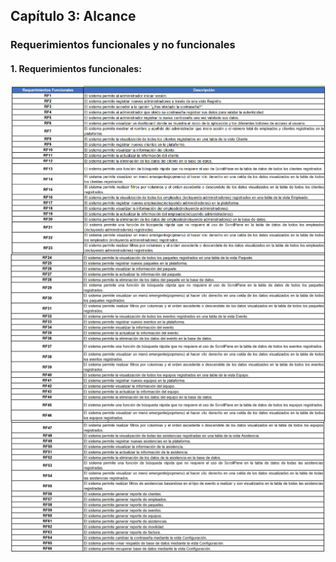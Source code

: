 ## Capítulo 3: Alcance

### Requerimientos funcionales y no funcionales

#### 1. Requerimientos funcionales:
<img align="center" src="/img_tablacontenido/requerimientos/RF-PARTE1.jpg" alt="Imagen"/>

<img align="center" src="/img_tablacontenido/requerimientos/RF-PARTE2.jpg" alt="Imagen"/>

<img align="center" src="/img_tablacontenido/requerimientos/RF-PARTE3.jpg" alt="Imagen"/>

